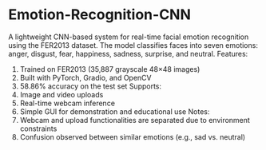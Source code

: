 # Emotion-Recognition-CNN
A lightweight CNN-based system for real-time facial emotion recognition using the FER2013 dataset. The model classifies faces into seven emotions: anger, disgust, fear, happiness, sadness, surprise, and neutral.
Features:
1) Trained on FER2013 (35,887 grayscale 48×48 images)
2) Built with PyTorch, Gradio, and OpenCV
3) 58.86% accuracy on the test set
Supports:
1) Image and video uploads
2) Real-time webcam inference
3) Simple GUI for demonstration and educational use
Notes:
1) Webcam and upload functionalities are separated due to environment constraints
2) Confusion observed between similar emotions (e.g., sad vs. neutral)


